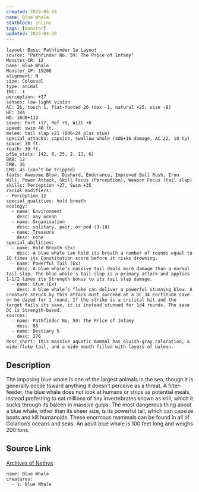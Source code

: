```yaml
---
created: 2023-04-28
name: Blue Whale
statblock: inline
tags: [monster]
updated: 2023-04-28
---
```

```statblock
layout: Basic Pathfinder 1e Layout
source: "Pathfinder No. 59: The Price of Infamy"
Monster_CR: 12
name: Blue Whale
Monster_XP: 19200
alignment: N
size: Colossal
type: animal
INI: -1
perception: +27
senses: low-light vision
AC: 26, touch 1, flat-footed 26 (dex -1, natural +25, size -8)
HP: 184
HD: 16d8+112
saves: Fort +17, Ref +9, Will +8
speed: swim 40 ft.
melee: tail slap +21 (8d6+24 plus stun)
special_attacks: capsize, swallow whole (4d6+16 damage, AC 22, 18 hp)
space: 30 ft.
reach: 30 ft.
pf1e_stats: [42, 8, 25, 2, 13, 6]
BAB: 12
CMB: 36
CMD: 45 (can’t be tripped)
feats: Awesome Blow, Diehard, Endurance, Improved Bull Rush, Iron Will, Power Attack, Skill Focus (Perception), Weapon Focus (tail slap)
skills: Perception +27, Swim +35
racial_modifiers:
- Perception 12
special_qualities: hold breath
ecology:
  - name: Environment
    desc: any ocean
  - name: Organisation
    desc: solitary, pair, or pod (3-18)
  - name: Treasure
    desc: none
special_abilities:
  - name: Hold Breath (Ex)
    desc: A blue whale can hold its breath a number of rounds equal to 10 times its Constitution score before it risks drowning.
  - name: Powerful Tail (Ex)
    desc: A blue whale’s massive tail deals more damage than a normal tail slap. The blue whale’s tail slap is a primary attack and applies 1-1/2 times its Strength bonus to its tail slap damage.
  - name: Stun (Ex)
    desc: A blue whale’s fluke can deliver a powerful stunning blow. A creature struck by this attack must succeed at a DC 34 Fortitude save or be dazed for 1 round. If the strike is a critical hit and the target fails its save, it is instead stunned for 1d4 rounds. The save DC is Strength-based.
sources:
  - name: Pathfinder No. 59: The Price of Infamy
    desc: 86
  - name: Bestiary 5
    desc: 276
desc_short: This massive aquatic mammal has bluish-gray coloration, a wide fluke tail, and a wide mouth filled with layers of baleen.
```
## Description
The imposing blue whale is one of the largest animals in the sea, though it is generally docile toward anything it doesn’t perceive as a threat. A filter-feeder, the blue whale does not look at humans or ships as potential meals, instead preferring to eat millions of tiny invertebrates known as krill, which it sucks through its baleen in massive gulps. The most dangerous thing about a blue whale, other than its sheer size, is its powerful tail, which can capsize boats and kill humanoids. These enormous mammals can be found in all of Golarion’s oceans and seas. An adult blue whale is 100 feet long and weighs 200 tons.
## Source Link
[Archives of Nethys](https://aonprd.com/MonsterDisplay.aspx?ItemName=Blue%20Whale)
```encounter-table
name: Blue Whale
creatures:
  - 1: Blue Whale
```
